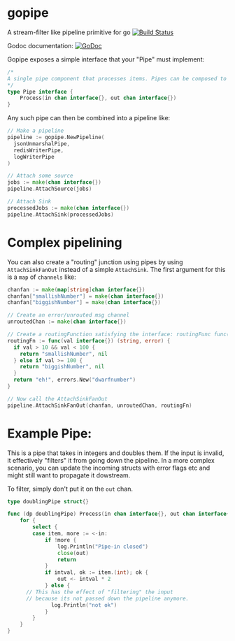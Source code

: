# gopipe
A stream-filter like pipeline primitive for go
[![Build Status](https://travis-ci.org/urjitbhatia/gopipe.svg?branch=master)](https://travis-ci.org/urjitbhatia/gopipe)


Godoc documentation: [![GoDoc](https://godoc.org/github.com/urjitbhatia/gopipe?status.svg)](https://godoc.org/github.com/urjitbhatia/gopipe)

Gopipe exposes a simple interface that your "Pipe" must implement:
```go
/*
A single pipe component that processes items. Pipes can be composed to form a pipeline
*/
type Pipe interface {
	Process(in chan interface{}, out chan interface{})
}
```

Any such pipe can then be combined into a pipeline like:
```go
// Make a pipeline
pipeline := gopipe.NewPipeline(
  jsonUnmarshalPipe,
  redisWriterPipe,
  logWriterPipe
)

// Attach some source
jobs := make(chan interface{})
pipeline.AttachSource(jobs)

// Attach Sink
processedJobs := make(chan interface{})
pipeline.AttachSink(processedJobs)
```

# Complex pipelining

You can also create a "routing" junction using pipes by using `AttachSinkFanOut` instead of a simple `AttachSink`.
The first argument for this is a `map` of `channels` like:
```go
chanfan := make(map[string]chan interface{})
chanfan["smallishNumber"] = make(chan interface{})
chanfan["biggishNumber"] = make(chan interface{})

// Create an error/unrouted msg channel
unroutedChan := make(chan interface{})

// Create a routingFunction satisfying the interface: routingFunc func(interface{}) (string, error)
routingFn := func(val interface{}) (string, error) {
  if val > 10 && val < 100 {
    return "smallishNumber", nil
  } else if val >= 100 {
    return "biggishNumber", nil
  }
  return "eh!", errors.New("dwarfnumber")
}

// Now call the AttachSinkFanOut
pipeline.AttachSinkFanOut(chanfan, unroutedChan, routingFn)
```

# Example Pipe:

This is a pipe that takes in integers and doubles them. If the input is invalid, it effectively "filters" it from going down the pipeline. In a more complex scenario, you can update the incoming structs with error flags etc and might still want to propagate it dowstream.

To filter, simply don't put it on the `out` chan.

```go
type doublingPipe struct{}

func (dp doublingPipe) Process(in chan interface{}, out chan interface{}) {
	for {
		select {
		case item, more := <-in:
			if !more {
				log.Println("Pipe-in closed")
				close(out)
				return
			}
			if intval, ok := item.(int); ok {
				out <- intval * 2
			} else {
      // This has the effect of "filtering" the input
      // because its not passed down the pipeline anymore.
			  log.Println("not ok")
			}
		}
	}
}
```
